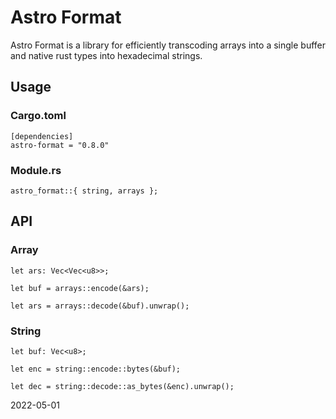 # Astro Format

Astro Format is a library for efficiently transcoding arrays into a single buffer and native rust types into hexadecimal strings.

## Usage

### Cargo.toml

```text
[dependencies]
astro-format = "0.8.0"
```

### Module.rs

```text
astro_format::{ string, arrays };
```

## API

### Array

```text
let ars: Vec<Vec<u8>>;

let buf = arrays::encode(&ars);

let ars = arrays::decode(&buf).unwrap();
```

### String

```text
let buf: Vec<u8>;

let enc = string::encode::bytes(&buf);

let dec = string::decode::as_bytes(&enc).unwrap();
```

2022-05-01
